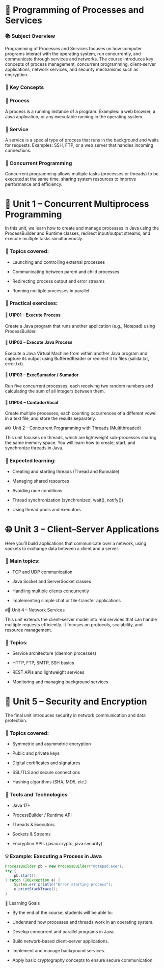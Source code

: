 # 🧠 Programming of Processes and Services
### 📚 Subject Overview

Programming of Processes and Services focuses on how computer programs interact with the operating system, run concurrently, and communicate through services and networks.
The course introduces key concepts of process management, concurrent programming, client-server applications, network services, and security mechanisms such as encryption.

### 🧩 Key Concepts
### 🔸 Process

A process is a running instance of a program.
Examples: a web browser, a Java application, or any executable running in the operating system.

### 🔸 Service

A service is a special type of process that runs in the background and waits for requests.
Examples: SSH, FTP, or a web server that handles incoming connections.

### 🔸 Concurrent Programming

Concurrent programming allows multiple tasks (processes or threads) to be executed at the same time, sharing system resources to improve performance and efficiency.

# 🧱 Unit 1 – Concurrent Multiprocess Programming

In this unit, we learn how to create and manage processes in Java using the ProcessBuilder and Runtime classes, redirect input/output streams, and execute multiple tasks simultaneously.

### 🔹 Topics covered:

* Launching and controlling external processes

* Communicating between parent and child processes

* Redirecting process output and error streams

* Running multiple processes in parallel

### 🔹 Practical exercises:
#### 🧾 U1P01 – Execute Process

Create a Java program that runs another application (e.g., Notepad) using ProcessBuilder.

#### 🧾 U1P02 – Execute Java Process

Execute a Java Virtual Machine from within another Java program and capture its output using BufferedReader or redirect it to files (salida.txt, error.txt).

#### 🧾 U1P03 – ExecSumador / Sumador

Run five concurrent processes, each receiving two random numbers and calculating the sum of all integers between them.

#### 🧾 U1P04 – ContadorVocal

Create multiple processes, each counting occurrences of a different vowel in a text file, and store the results separately.

#⚙️ Unit 2 – Concurrent Programming with Threads (Multithreaded)

This unit focuses on threads, which are lightweight sub-processes sharing the same memory space.
You will learn how to create, start, and synchronize threads in Java.

### 🔹 Expected learning:

* Creating and starting threads (Thread and Runnable)

* Managing shared resources

* Avoiding race conditions

* Thread synchronization (synchronized, wait(), notify())

* Using thread pools and executors

# 🌐 Unit 3 – Client–Server Applications

Here you’ll build applications that communicate over a network, using sockets to exchange data between a client and a server.

### 🔹 Main topics:

* TCP and UDP communication

* Java Socket and ServerSocket classes

* Handling multiple clients concurrently

* Implementing simple chat or file-transfer applications

#🧭 Unit 4 – Network Services

This unit extends the client–server model into real services that can handle multiple requests efficiently.
It focuses on protocols, scalability, and resource management.

### 🔹 Topics:

* Service architecture (daemon processes)

* HTTP, FTP, SMTP, SSH basics

* REST APIs and lightweight services

* Monitoring and managing background services

# 🔐 Unit 5 – Security and Encryption

The final unit introduces security in network communication and data protection.

### 🔹 Topics covered:

* Symmetric and asymmetric encryption

* Public and private keys

* Digital certificates and signatures

* SSL/TLS and secure connections

* Hashing algorithms (SHA, MD5, etc.)

### 🧰 Tools and Technologies

* Java 17+

* ProcessBuilder / Runtime API

* Threads & Executors

* Sockets & Streams

* Encryption APIs (javax.crypto, java.security)

### 💡 Example: Executing a Process in Java
```java
ProcessBuilder pb = new ProcessBuilder("notepad.exe");
try {
    pb.start();
} catch (IOException e) {
    System.err.println("Error starting process");
    e.printStackTrace();
} 
```
🧠 Learning Goals

* By the end of the course, students will be able to:

* Understand how processes and threads work in an operating system.

* Develop concurrent and parallel programs in Java.

* Build network-based client–server applications.

* Implement and manage background services.

* Apply basic cryptography concepts to ensure secure communication.
